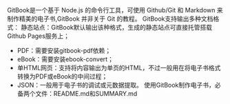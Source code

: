 GitBook是一个基于 Node.js 的命令行工具，可使用 Github/Git 和 Markdown 来制作精美的电子书,GitBook 并非关于 Git 的教程。
GitBook支持输出多种文档格式：
静态站点：GitBook默认输出该种格式，生成的静态站点可直接托管搭载Github Pages服务上；
+ PDF：需要安装gitbook-pdf依赖；
+ eBook：需要安装ebook-convert；
+ 单HTML网页：支持将内容输出为单页的HTML，不过一般用在将电子书格式转换为PDF或eBook的中间过程；
+ JSON：一般用于电子书的调试或元数据提取。
使用GitBook制作电子书，必备两个文件：README.md和SUMMARY.md